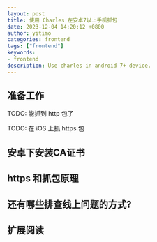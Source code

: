 ```yaml
---
layout: post
title: 使用 Charles 在安卓7以上手机抓包
date: 2023-12-04 14:20:12 +0800
author: yitimo
categories: frontend
tags: ["frontend"]
keywords:
- frontend
description: Use charles in android 7+ device.
---
```


## 准备工作

TODO: 能抓到 http 包了

TODO: 在 iOS 上抓 https 包

## 安卓下安装CA证书

## https 和抓包原理

## 还有哪些排查线上问题的方式?

## 扩展阅读

